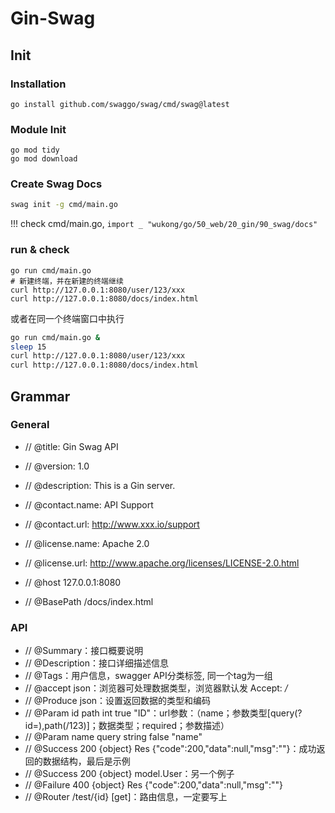 # Gin-Swag

## Init
### Installation

```shell
go install github.com/swaggo/swag/cmd/swag@latest
```

### Module Init

```shell
go mod tidy
go mod download
```

### Create Swag Docs
```bash
swag init -g cmd/main.go
```

!!! check cmd/main.go, `import _ "wukong/go/50_web/20_gin/90_swag/docs"`

### run & check

```shell
go run cmd/main.go
# 新建终端，并在新建的终端继续
curl http://127.0.0.1:8080/user/123/xxx
curl http://127.0.0.1:8080/docs/index.html
```

或者在同一个终端窗口中执行

```bash
go run cmd/main.go &
sleep 15
curl http://127.0.0.1:8080/user/123/xxx
curl http://127.0.0.1:8080/docs/index.html
```


## Grammar

### General
- // @title: Gin Swag API
- // @version: 1.0
- // @description: This is a Gin server.

- // @contact.name: API Support
- // @contact.url: http://www.xxx.io/support

- // @license.name: Apache 2.0
- // @license.url: http://www.apache.org/licenses/LICENSE-2.0.html

- // @host 127.0.0.1:8080
- // @BasePath /docs/index.html


### API
- // @Summary：接口概要说明
- // @Description：接口详细描述信息
- // @Tags：用户信息，swagger API分类标签, 同一个tag为一组
- // @accept json：浏览器可处理数据类型，浏览器默认发 Accept: */*
- // @Produce  json：设置返回数据的类型和编码
- // @Param id path int true "ID"：url参数：（name；参数类型[query(?id=),path(/123)]；数据类型；required；参数描述）
- // @Param name query string false "name"
- // @Success 200 {object} Res {"code":200,"data":null,"msg":""}：成功返回的数据结构，最后是示例
- // @Success 200 {object} model.User：另一个例子
- // @Failure 400 {object} Res {"code":200,"data":null,"msg":""}
- // @Router /test/{id} [get]：路由信息，一定要写上


